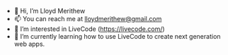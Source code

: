 - 👋 Hi, I’m Lloyd Merithew
- 📫 You can reach me at lloydmerithew@gmail.com
- 👀 I’m interested in LiveCode (https://livecode.com/)
- 🌱 I’m currently learning how to use LiveCode to create next generation web apps.


<!---
merill00/merill00 is a ✨ special ✨ repository because its `README.md` (this file) appears on your GitHub profile.
You can click the Preview link to take a look at your changes.

- 💞️ I’m looking to collaborate on ...
--->
